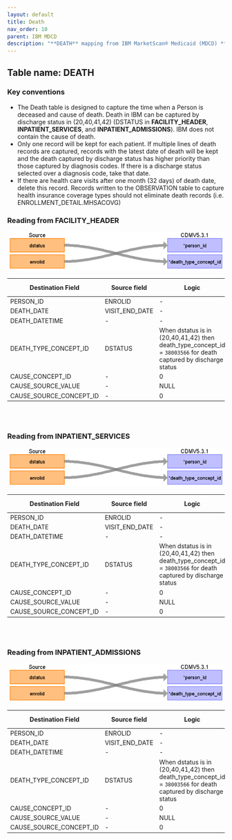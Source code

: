 ```yaml
---
layout: default
title: Death
nav_order: 10
parent: IBM MDCD
description: "**DEATH** mapping from IBM MarketScan® Medicaid (MDCD) **FACILITY_HEADER**, **INPATIENT_SERVICES**, and **INPATIENT_ADMISSIONS**"
---
```


## Table name: **DEATH**

### Key conventions

* The Death table is designed to capture the time when a Person is deceased and cause of death. Death in IBM can be captured by discharge status in (20,40,41,42) (DSTATUS in **FACILITY_HEADER**, **INPATIENT_SERVICES**, and **INPATIENT_ADMISSIONS**).  IBM does not contain the cause of death.
*  Only one record will be kept for each patient.  If multiple lines of death records are captured, records with the latest date of death will be kept and the death captured by discharge status has higher priority than those captured by diagnosis codes.  If there is a discharge status selected over a diagnosis code, take that date. 
*  If there are health care visits after one month (32 days) of death date, delete this record.  Records written to the OBSERVATION table to capture health insurance coverage types should not eliminate death records (i.e. ENROLLMENT_DETAIL.MHSACOVG)


### Reading from **FACILITY_HEADER**

![](images/image92.png)

| Destination Field | Source field | Logic | Comment field |
| --- | --- | --- | --- |
| PERSON_ID | ENROLID | - | - |
| DEATH_DATE | VISIT_END_DATE | - | - |
| DEATH_DATETIME | - | - | - |
| DEATH_TYPE_CONCEPT_ID | DSTATUS | When dstatus is in (20,40,41,42) then death_type_concept_id = `38003566` for death captured by discharge status | - |
| CAUSE_CONCEPT_ID | - | 0 | - |
| CAUSE_SOURCE_VALUE | - | NULL | - |
| CAUSE_SOURCE_CONCEPT_ID | - | 0 | - |

<br><br>

### Reading from **INPATIENT_SERVICES**

![](images/image93.png)

| Destination Field | Source field | Logic | Comment field |
| --- | --- | --- | --- |
| PERSON_ID | ENROLID | - | - |
| DEATH_DATE | VISIT_END_DATE | - | - |
| DEATH_DATETIME | - | - | - |
| DEATH_TYPE_CONCEPT_ID | DSTATUS | When dstatus is in (20,40,41,42) then death_type_concept_id = `38003566` for death captured by discharge status | - |
| CAUSE_CONCEPT_ID | - | 0 | - |
| CAUSE_SOURCE_VALUE | - | NULL | - |
| CAUSE_SOURCE_CONCEPT_ID | - | 0 | - |

<br><br>

### Reading from **INPATIENT_ADMISSIONS**

![](images/image94.png)

| Destination Field | Source field | Logic | Comment field |
| --- | --- | --- | --- |
| PERSON_ID | ENROLID | - | - |
| DEATH_DATE | VISIT_END_DATE | - | - |
| DEATH_DATETIME | - | - | - |
| DEATH_TYPE_CONCEPT_ID | DSTATUS | When dstatus is in (20,40,41,42) then death_type_concept_id = `38003566` for death captured by discharge status | - |
| CAUSE_CONCEPT_ID | - | 0 | - |
| CAUSE_SOURCE_VALUE | - | NULL | - |
| CAUSE_SOURCE_CONCEPT_ID | - | 0 | - |


